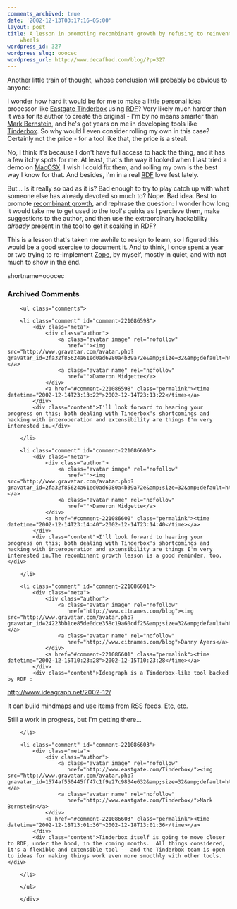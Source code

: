 ```yaml
---
comments_archived: true
date: '2002-12-13T03:17:16-05:00'
layout: post
title: A lesson in promoting recombinant growth by refusing to reinvent
    wheels
wordpress_id: 327
wordpress_slug: ooocec
wordpress_url: http://www.decafbad.com/blog/?p=327
---
```

<p>Another little train of thought, whose conclusion will probably be obvious to anyone:</p>
<p>I wonder how hard it would be for me to make a little personal idea processor like <a href="http://www.eastgate.com/Tinderbox/" target="_top">Eastgate Tinderbox</a> using <a href="http://www.decafbad.com/twiki/bin/view/Main/RDF">RDF</a>?  Very likely much harder than it was for its author to create the original - I'm by no means smarter than <a href="http://www.markbernstein.org/" target="_top">Mark Bernstein</a>, and he's got years on me in developing tools like <a href="http://www.eastgate.com/Tinderbox/" target="_top">Tinderbox</a>.  So why would I even consider rolling my own in this case?  Certainly not the price - for a tool like that, the price is a steal.</p>
<p>No, I think it's because I don't have full access to hack the thing, and it has a few itchy spots for me.  At least, that's the way it looked when I last tried a demo on <a href="http://www.decafbad.com/twiki/bin/view/Main/MacOSX">MacOSX</a>.  I wish I could fix them, and rolling my own is the best way I know for that.  And besides, I'm in a real <a href="http://www.decafbad.com/twiki/bin/view/Main/RDF">RDF</a> love fest lately.</p>
<p>But...  Is it really so bad as it is?  Bad enough to try to play catch up with what someone else has already devoted so much to?  Nope.  Bad idea.  Best to promote <a href="http://weblog.infoworld.com/udell/2002/12/12.html#a537">recombinant growth</a>, and rephrase the question:  I wonder how long it would take me to get used to the tool's quirks as I percieve them, make suggestions to the author, and then use the extraordinary hackability <i>already</i> present in the tool to get it soaking in <a href="http://www.decafbad.com/twiki/bin/view/Main/RDF">RDF</a>?</p>
<p>This is a lesson that's taken me awhile to resign to learn, so I figured this would be a good exercise to document it.  And to think, I once spent a year or two trying to re-implement <a href="http://www.zope.org" target="_top">Zope</a>, by myself, mostly in quiet, and with not much to show in the end.</p>
<!--more-->
shortname=ooocec

<div id="comments" class="comments archived-comments">
            <h3>Archived Comments</h3>
            
        <ul class="comments">
            
        <li class="comment" id="comment-221086598">
            <div class="meta">
                <div class="author">
                    <a class="avatar image" rel="nofollow" 
                       href=""><img src="http://www.gravatar.com/avatar.php?gravatar_id=2fa32f85624a61ed0ad6980a4b39a72e&amp;size=32&amp;default=http://mediacdn.disqus.com/1320279820/images/noavatar32.png"/></a>
                    <a class="avatar name" rel="nofollow" 
                       href="">Dameron Midgette</a>
                </div>
                <a href="#comment-221086598" class="permalink"><time datetime="2002-12-14T23:13:22">2002-12-14T23:13:22</time></a>
            </div>
            <div class="content">I'll look forward to hearing your progress on this; both dealing with Tinderbox's shortcomings and hacking with interoperation and extensibility are things I'm very interested in.</div>
            
        </li>
    
        <li class="comment" id="comment-221086600">
            <div class="meta">
                <div class="author">
                    <a class="avatar image" rel="nofollow" 
                       href=""><img src="http://www.gravatar.com/avatar.php?gravatar_id=2fa32f85624a61ed0ad6980a4b39a72e&amp;size=32&amp;default=http://mediacdn.disqus.com/1320279820/images/noavatar32.png"/></a>
                    <a class="avatar name" rel="nofollow" 
                       href="">Dameron Midgette</a>
                </div>
                <a href="#comment-221086600" class="permalink"><time datetime="2002-12-14T23:14:40">2002-12-14T23:14:40</time></a>
            </div>
            <div class="content">I'll look forward to hearing your progress on this; both dealing with Tinderbox's shortcomings and hacking with interoperation and extensibility are things I'm very interested in.The recombinant growth lesson is a good reminder, too.</div>
            
        </li>
    
        <li class="comment" id="comment-221086601">
            <div class="meta">
                <div class="author">
                    <a class="avatar image" rel="nofollow" 
                       href="http://www.citnames.com/blog"><img src="http://www.gravatar.com/avatar.php?gravatar_id=24223bb1ce85de0dce358c19a60cdf25&amp;size=32&amp;default=http://mediacdn.disqus.com/1320279820/images/noavatar32.png"/></a>
                    <a class="avatar name" rel="nofollow" 
                       href="http://www.citnames.com/blog">Danny Ayers</a>
                </div>
                <a href="#comment-221086601" class="permalink"><time datetime="2002-12-15T10:23:28">2002-12-15T10:23:28</time></a>
            </div>
            <div class="content">Ideagraph is a Tinderbox-like tool backed by RDF :

http://www.ideagraph.net/2002-12/

It can build mindmaps and use items from RSS feeds. Etc, etc.

Still a work in progress, but I'm getting there...</div>
            
        </li>
    
        <li class="comment" id="comment-221086603">
            <div class="meta">
                <div class="author">
                    <a class="avatar image" rel="nofollow" 
                       href="http://www.eastgate.com/Tinderbox/"><img src="http://www.gravatar.com/avatar.php?gravatar_id=1574af550445ff47c1f9e27c9834e632&amp;size=32&amp;default=http://mediacdn.disqus.com/1320279820/images/noavatar32.png"/></a>
                    <a class="avatar name" rel="nofollow" 
                       href="http://www.eastgate.com/Tinderbox/">Mark Bernstein</a>
                </div>
                <a href="#comment-221086603" class="permalink"><time datetime="2002-12-18T13:01:36">2002-12-18T13:01:36</time></a>
            </div>
            <div class="content">Tinderbox itself is going to move closer to RDF, under the hood, in the coming months.  All things considered, it's a flexible and extensible tool -- and the Tinderbox team is open to ideas for making things work even more smoothly with other tools.</div>
            
        </li>
    
        </ul>
    
        </div>
    